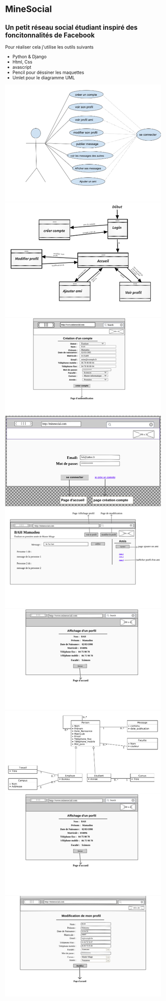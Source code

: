 # MineSocial
Un petit réseau social étudiant inspiré des foncitonnalités de Facebook
---
Pour réaliser cela j'utilise les outils suivants
* Python & Django
* Html, Css
* avascript
* Pencil pour déssiner les maquettes
* Umlet pour le diagramme UML
<img weight="15%" height="15%" src="https://github.com/mlaminebah/MineSocial/blob/main/internaute.png"/>
<img weight="15%" height="15%" src="https://github.com/mlaminebah/MineSocial/blob/main/minesocial.png"/>
<img weight="15%" height="15%" src="https://github.com/mlaminebah/MineSocial/blob/main/creationC.png"/>
<img weight="15%" height="15%" src="https://github.com/mlaminebah/MineSocial/blob/main/authentificationecran.png"/>
<img weight="15%" height="15%" src="https://github.com/mlaminebah/MineSocial/blob/main/accueil.png"/>
<img weight="15%" height="15%" src="https://github.com/mlaminebah/MineSocial/blob/main/affichage.png"/>
<img weight="15%" height="15%" src="https://github.com/mlaminebah/MineSocial/blob/main/diagramme.png"/>
<img weight="15%" height="15%" src="https://github.com/mlaminebah/MineSocial/blob/main/affichage.png"/>
<img weight="15%" height="15%" src="https://github.com/mlaminebah/MineSocial/blob/main/modif.png"/>
